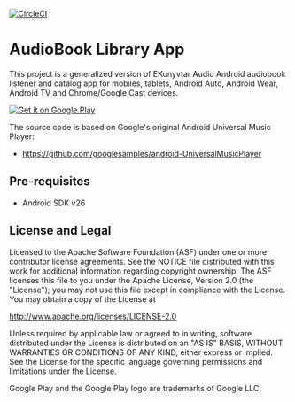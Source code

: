 [![CircleCI](https://circleci.com/gh/muratiakos/EKonyvtarAudio.svg?style=svg)](https://circleci.com/gh/muratiakos/EKonyvtarAudio)

AudioBook Library App
====================

This project is a generalized version of EKonyvtar Audio Android
audiobook listener and catalog app for mobiles, tablets, Android
Auto, Android Wear, Android TV and Chrome/Google Cast devices.

<a href='https://play.google.com/store/apps/details?id=com.murati.oszk.audiobook&pcampaignid=MKT-Other-global-all-co-prtnr-py-PartBadge-Mar2515-1'><img alt='Get it on Google Play' src='https://play.google.com/intl/en_us/badges/images/generic/en_badge_web_generic.png'/></a>

The source code is based on Google's original Android Universal Music Player:
 - https://github.com/googlesamples/android-UniversalMusicPlayer


Pre-requisites
--------------
- Android SDK v26


License and Legal
-------
Licensed to the Apache Software Foundation (ASF) under one or more contributor
license agreements.  See the NOTICE file distributed with this work for
additional information regarding copyright ownership.  The ASF licenses this
file to you under the Apache License, Version 2.0 (the "License"); you may not
use this file except in compliance with the License.  You may obtain a copy of
the License at

  http://www.apache.org/licenses/LICENSE-2.0

Unless required by applicable law or agreed to in writing, software
distributed under the License is distributed on an "AS IS" BASIS, WITHOUT
WARRANTIES OR CONDITIONS OF ANY KIND, either express or implied.  See the
License for the specific language governing permissions and limitations under
the License.

Google Play and the Google Play logo are trademarks of Google LLC.
